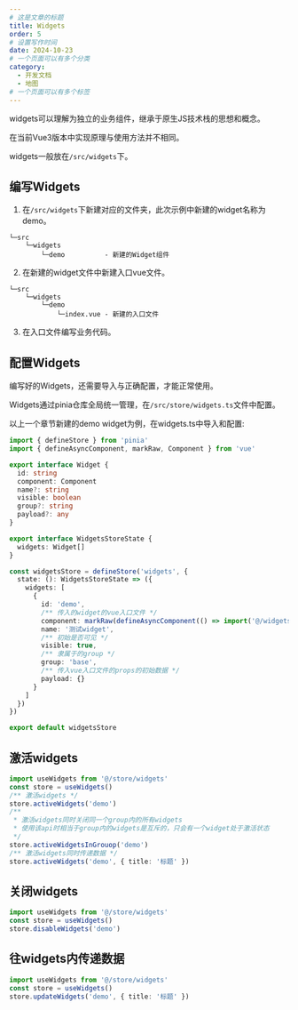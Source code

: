 ```yaml
---
# 这是文章的标题
title: Widgets
order: 5
# 设置写作时间
date: 2024-10-23
# 一个页面可以有多个分类
category:
  - 开发文档
  - 地图
# 一个页面可以有多个标签
---
```


widgets可以理解为独立的业务组件，继承于原生JS技术栈的思想和概念。

在当前Vue3版本中实现原理与使用方法并不相同。

widgets一般放在```/src/widgets```下。
## 编写Widgets

1. 在```/src/widgets```下新建对应的文件夹，此次示例中新建的widget名称为demo。
```
└─src
    └─widgets           
        └─demo          - 新建的Widget组件
```
2. 在新建的widget文件中新建入口vue文件。
```
└─src
    └─widgets           
        └─demo          
            └─index.vue - 新建的入口文件
```
3. 在入口文件编写业务代码。
## 配置Widgets

编写好的Widgets，还需要导入与正确配置，才能正常使用。

Widgets通过pinia仓库全局统一管理，在```/src/store/widgets.ts```文件中配置。

以上一个章节新建的demo widget为例，在widgets.ts中导入和配置:

```ts
import { defineStore } from 'pinia'
import { defineAsyncComponent, markRaw, Component } from 'vue'

export interface Widget {
  id: string
  component: Component
  name?: string
  visible: boolean
  group?: string
  payload?: any
}

export interface WidgetsStoreState {
  widgets: Widget[]
}

const widgetsStore = defineStore('widgets', {
  state: (): WidgetsStoreState => ({
    widgets: [
      {
        id: 'demo',
        /** 传入的widget的vue入口文件 */
        component: markRaw(defineAsyncComponent(() => import('@/widgets/demo/index.vue'))),
        name: '测试widget',
        /** 初始是否可见 */
        visible: true,
        /** 隶属于的group */
        group: 'base',
        /** 传入vue入口文件的props的初始数据 */
        payload: {}
      }
    ]
  })
})

export default widgetsStore

```

## 激活widgets

```ts
import useWidgets from '@/store/widgets'
const store = useWidgets()
/** 激活widgets */
store.activeWidgets('demo')
/** 
 * 激活widgets同时关闭同一个group内的所有widgets
 * 使用该api时相当于group内的widgets是互斥的，只会有一个widget处于激活状态
 */
store.activeWidgetsInGrouop('demo')
/** 激活widgets同时传递数据 */
store.activeWidgets('demo', { title: '标题' })
```

## 关闭widgets

```ts
import useWidgets from '@/store/widgets'
const store = useWidgets()
store.disableWidgets('demo')
```

## 往widgets内传递数据
```ts
import useWidgets from '@/store/widgets'
const store = useWidgets()
store.updateWidgets('demo', { title: '标题' })
```
